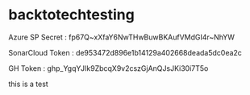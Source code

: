 # backtotechtesting

Azure SP Secret : fp67Q~xXfaY6NwTHwBuwBKAufVMdGI4r~NhYW

SonarCloud Token : de953472d896e1b14129a402668deada5dc0ea2c

GH Token : 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

this is a test
